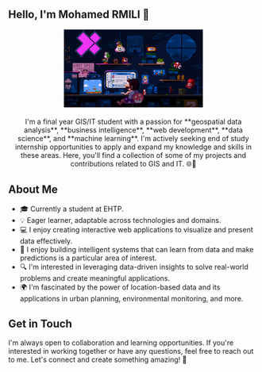 ## Hello, I'm Mohamed RMILI 👋

<p align="center" >
    <img width="280" src="https://github.com/ill11umi/ill11umi/blob/main/225813708-98b745f2-7d22-48cf-9150-083f1b00d6c9.gif"/> <br>
    <br>
I'm a final year GIS/IT student with a passion for **geospatial data analysis**, **business intelligence**, **web development**, **data science**, and **machine learning**. 
I'm actively seeking end of study internship opportunities to apply and expand my knowledge and skills in these areas. Here, you'll find a collection of some of my projects and contributions related to GIS and IT. 🌐💼
</p>

## About Me

- 🎓 Currently a student at EHTP.
- 💡 Eager learner, adaptable across technologies and domains.
- 💻 I enjoy creating interactive web applications to visualize and present data effectively.
- 🤖 I enjoy building intelligent systems that can learn from data and make predictions is a particular area of interest.
- 🔍 I'm interested in leveraging data-driven insights to solve real-world problems and create meaningful applications.
- 🌍 I'm fascinated by the power of location-based data and its applications in urban planning, environmental monitoring, and more.


## Get in Touch

I'm always open to collaboration and learning opportunities. If you're interested in working together or have any questions, feel free to reach out to me. Let's connect and create something amazing! 🚀


